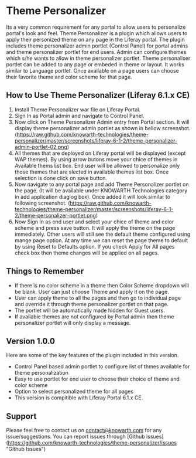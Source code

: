 Theme Personalizer
=========

Its a very common requirement for any portal to allow users to personalize portal's look and feel. Theme Personalizer is a plugin which allows users to apply their personized theme on any page in the Liferay portal. The plugin includes theme personalizer admin portlet (Control Panel) for portal admins and theme personalizer portlet for end users. Admin can configure themes which s/he wants to allow in theme personalizer portlet. Theme personaliser portlet can be added to any page or embeded in theme or layout. It works similar to Language portlet. Once available on a page users can choose their favorite theme and color scheme for that page. 


How to Use Theme Personalizer (Liferay 6.1.x CE)
---------
1. Install Theme Personalizer war file on Liferay Portal.
2. Sign In as Portal admin and navigate to Control Panel.
3. Now click on Theme Personalizer Admin entry from Portal section. It will display theme personalizer admin portlet as shown in bellow screenshot.
(https://raw.github.com/knowarth-technologies/theme-personalizer/master/screenshots/liferay-6-1-2/theme-personalizer-admin-portlet-02.png)
4. All themes that are deployed on Liferay portal will be displayed (except WAP themes). By using arrow butons move your chice of themes in Available thems list box. End user will be allowed to personalize only those themes that are slected in available themes list box. Once selection is done click on save button.
5. Now navigate to any portal page and add Theme Personalizer portlet on the page. (It will be available under KNOWARTH Technologies category in add application diaglog box). Once added it will look similar to following screenshot.
(https://raw.github.com/knowarth-technologies/theme-personalizer/master/screenshots/liferay-6-1-2/theme-personalizer-portlet.png)
6. Now Sign In as end user and select your chice of theme and color scheme and press save button. It will apply the theme on the page immediately. Other users will still see the default theme configured using mange page option. At any time we can reset the page theme to default by using Reset to Defaults option. If you check Apply for All pages check box then theme changes will be applied on all pages.

Things to Remember
------
- If there is no color scheme in a theme then Color Scheme dropdown will be blank. User can just choose Theme and apply it on the page.
- User can apply theme to all the pages and then go to individual page and override it through theme personalizer portlet on that page.
- The portlet will be automatically made hidden for Guest users.
- If available themes are not configured by Portal admin then theme personalizer portlet will only display a message.

Version 1.0.0
----

Here are some of the key features of the plugin included in this version.

- Control Panel based admin portlet to configure list of thmes available for theme personalization
- Easy to use portlet for end user to choose their choice of theme and color scheme
- Option to select personalized theme for all pages
- This version is compitible with Liferay Portal 6.1.x CE.

Support
------
Please feel free to contact us on contact@knowarth.com for any issue/suggestions. You can report issues through [Github issues] (https://github.com/knowarth-technologies/theme-personalizer/issues "Github Issues")